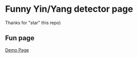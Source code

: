 # Funny Yin/Yang detector page

Thanks for "star" this repo)

## Fun page

[Demo Page]([https://code.visualstudio.com/](https://slaawwa.github.io/yin_yang_detector/))
